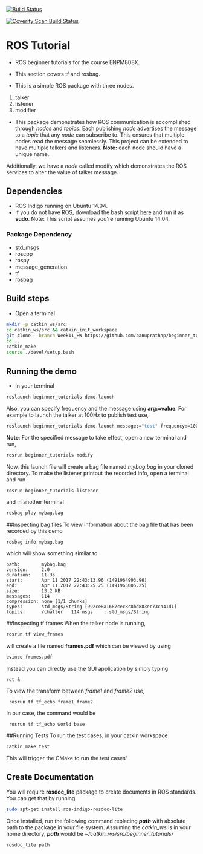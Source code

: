 [![Build Status](https://travis-ci.org/banuprathap/beginner_tutorials.svg?branch=master)](https://travis-ci.org/banuprathap/beginner_tutorials)

<a href="https://scan.coverity.com/projects/banuprathap-beginner_tutorials">
  <img alt="Coverity Scan Build Status"
       src="https://scan.coverity.com/projects/12074/badge.svg"/>
</a>

ROS Tutorial
============================
- ROS beginner tutorials for the course ENPM808X.

- This section covers tf and rosbag.

- This is a simple ROS package with three nodes.
1. talker
2. listener
3. modifier
- This package demonstrates how ROS communication is accomplished through *nodes* and *topics*. Each publishing *node* advertises the message to a *topic* that any *node* can subscribe to. This ensures that multiple nodes read the message seamlessly. This project can be extended to have multiple talkers and listeners. **Note:** each node should have a unique name.

Additionally, we have a *node* called modify which demonstrates the ROS services to alter the value of talker message.
 



## Dependencies

- ROS Indigo running on Ubuntu 14.04. 
- If you do not have ROS, download the bash script [here](https://gist.github.com/banuprathap/b2dab970df1f89573203b546c5eb3a5c) and run it as **sudo**. Note: This script assumes you're running Ubuntu 14.04.


### Package Dependency
- std_msgs
- roscpp
- rospy
- message_generation
- tf
- rosbag

## Build steps
- Open a terminal
```bash
mkdir -p catkin_ws/src
cd catkin_ws/src && catkin_init_workspace
git clone --branch Week11_HW https://github.com/banuprathap/beginner_tutorials.git
cd ..
catkin_make
source ./devel/setup.bash
```

## Running the demo
- In your terminal
```bash
roslaunch beginner_tutorials demo.launch
```
Also, you can specify frequency and the message using **arg:=value**. For example to launch the talker at 100Hz to publish test use,

```bash
roslaunch beginner_tutorials demo.launch message:="test" frequency:=100
```
**Note**: For the specified message to take effect, open a new terminal and run,

```bash
rosrun beginner_tutorials modify
```
Now, this launch file will create a bag file named *mybag.bag* in your cloned directory. To make the listener printout the recorded info, open a terminal and run
```bash
rosrun beginner_tutorials listener
``` 
and in another terminal
```bash
rosbag play mybag.bag
```
##Inspecting bag files
To view information about the bag file that has been recorded by this demo
```
rosbag info mybag.bag
```
which will show something similar to 
```
path:        mybag.bag
version:     2.0
duration:    11.3s
start:       Apr 11 2017 22:43:13.96 (1491964993.96)
end:         Apr 11 2017 22:43:25.25 (1491965005.25)
size:        13.2 KB
messages:    114
compression: none [1/1 chunks]
types:       std_msgs/String [992ce8a1687cec8c8bd883ec73ca41d1]
topics:      /chatter   114 msgs    : std_msgs/String

```
##Inspecting tf frames
When the talker node is running,
```bash
rosrun tf view_frames
```
will create a file named **frames.pdf** which can be viewed by using
```bash
evince frames.pdf
```

Instead you can directly use the GUI application by simply typing
```
rqt &
```
To view the transform between *frame1* and *frame2* use,
```
 rosrun tf tf_echo frame1 frame2
```
 In our case, the command would be
```
 rosrun tf tf_echo world base
```

##Running Tests
To run the test cases,  in your catkin workspace
```bash
catkin_make test
```
This will trigger the CMake to run the test cases'

## Create Documentation

You will require **rosdoc_lite** package to create documents in ROS standards. You can get that by running
```bash
sudo apt-get install ros-indigo-rosdoc-lite
```
Once installed, run the following command replacing ***path*** with absolute path to the package in your file system. Assuming the *catkin_ws* is in your home directory, ***path*** would be *~/catkin_ws/src/beginner_tutorials/*

```bash
rosdoc_lite path
```